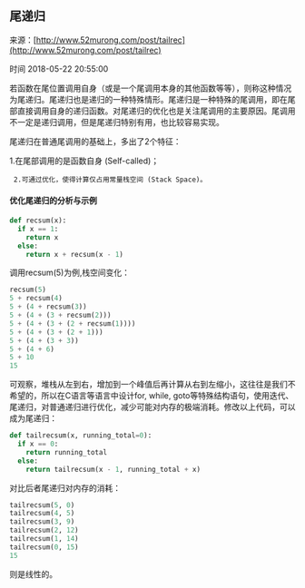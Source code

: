 ## 尾递归

来源：[http://www.52murong.com/post/tailrec](http://www.52murong.com/post/tailrec)

时间 2018-05-22 20:55:00


  

若函数在尾位置调用自身（或是一个尾调用本身的其他函数等等），则称这种情况为尾递归。尾递归也是递归的一种特殊情形。尾递归是一种特殊的尾调用，即在尾部直接调用自身的递归函数。对尾递归的优化也是关注尾调用的主要原因。尾调用不一定是递归调用，但是尾递归特别有用，也比较容易实现。

尾递归在普通尾调用的基础上，多出了2个特征：

1.在尾部调用的是函数自身 (Self-called)；

     2.可通过优化，使得计算仅占用常量栈空间 (Stack Space)。   


#### 优化尾递归的分析与示例

```python
def recsum(x):
  if x == 1:
    return x
  else:
    return x + recsum(x - 1)
```

调用recsum(5)为例,栈空间变化：

```python
recsum(5)
5 + recsum(4)
5 + (4 + recsum(3))
5 + (4 + (3 + recsum(2)))
5 + (4 + (3 + (2 + recsum(1))))
5 + (4 + (3 + (2 + 1)))
5 + (4 + (3 + 3))
5 + (4 + 6)
5 + 10
15
```

可观察，堆栈从左到右，增加到一个峰值后再计算从右到左缩小，这往往是我们不希望的，所以在C语言等语言中设计for, while, goto等特殊结构语句，使用迭代、尾递归，对普通递归进行优化，减少可能对内存的极端消耗。修改以上代码，可以成为尾递归：

```python
def tailrecsum(x, running_total=0):
  if x == 0:
    return running_total
  else:
    return tailrecsum(x - 1, running_total + x)
```

对比后者尾递归对内存的消耗：

```python
tailrecsum(5, 0) 
tailrecsum(4, 5) 
tailrecsum(3, 9)
tailrecsum(2, 12) 
tailrecsum(1, 14) 
tailrecsum(0, 15) 
15
```

则是线性的。


